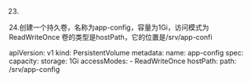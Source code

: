 23.
24.创建一个持久卷，名称为app-config，容量为1Gi，访问模式为ReadWriteOnce 卷的类型是hostPath，它的位置是/srv/app-confi

apiVersion: v1
kind: PersistentVolume
metadata:
  name: app-config
spec:
  capacity:
    storage: 1Gi
  accessModes:
    - ReadWriteOnce
  hostPath:
    path: /srv/app-config 
    
